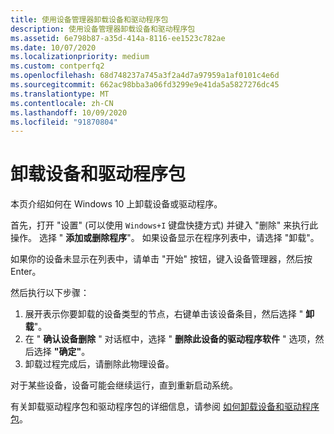 ```yaml
---
title: 使用设备管理器卸载设备和驱动程序包
description: 使用设备管理器卸载设备和驱动程序包
ms.assetid: 6e798b87-a35d-414a-8116-ee1523c782ae
ms.date: 10/07/2020
ms.localizationpriority: medium
ms.custom: contperfq2
ms.openlocfilehash: 68d748237a745a3f2a4d7a97959a1af0101c4e6d
ms.sourcegitcommit: 662ac98bba3a06fd3299e9e41da5a5827276dc45
ms.translationtype: MT
ms.contentlocale: zh-CN
ms.lasthandoff: 10/09/2020
ms.locfileid: "91870804"
---
```

# <a name="uninstalling-devices-and-driver-packages"></a>卸载设备和驱动程序包

本页介绍如何在 Windows 10 上卸载设备或驱动程序。

首先，打开 "设置" (可以使用 `Windows+I` 键盘快捷方式) 并键入 "删除" 来执行此操作。 选择 " **添加或删除程序**"。 如果设备显示在程序列表中，请选择 "卸载"。

如果你的设备未显示在列表中，请单击 "开始" 按钮，键入设备管理器，然后按 Enter。

然后执行以下步骤：

1. 展开表示你要卸载的设备类型的节点，右键单击该设备条目，然后选择 " **卸载**"。
2. 在 " **确认设备删除** " 对话框中，选择 " **删除此设备的驱动程序软件** " 选项，然后选择 **"确定"**。
3. 卸载过程完成后，请删除此物理设备。

对于某些设备，设备可能会继续运行，直到重新启动系统。

有关卸载驱动程序包和驱动程序包的详细信息，请参阅 [如何卸载设备和驱动程序包](how-devices-and-driver-packages-are-uninstalled.md)。
